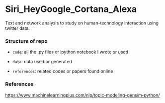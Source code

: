# Siri_HeyGoogle_Cortana_Alexa

Text and network analysis to study on human-technology interaction using twitter data. 

### Structure of repo

- <code>code</code>: all the .py files or ipython notebook I wrote or used
  
- <code>data</code>: data used or generated

- <code>references</code>: related codes or papers found online

### References
https://www.machinelearningplus.com/nlp/topic-modeling-gensim-python/
